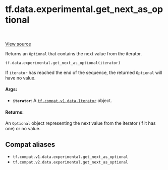 <div itemscope itemtype="http://developers.google.com/ReferenceObject">
<meta itemprop="name" content="tf.data.experimental.get_next_as_optional" />
<meta itemprop="path" content="Stable" />
</div>

# tf.data.experimental.get_next_as_optional

<!-- Insert buttons and diff -->

<table class="tfo-notebook-buttons tfo-api" align="left">
</table>

<a target="_blank" href="/code/stable/tensorflow/python/data/ops/iterator_ops.py">View source</a>



Returns an `Optional` that contains the next value from the iterator.

``` python
tf.data.experimental.get_next_as_optional(iterator)
```



<!-- Placeholder for "Used in" -->

If `iterator` has reached the end of the sequence, the returned `Optional`
will have no value.

#### Args:


* <b>`iterator`</b>: A <a href="../../../tf/compat/v1/data/Iterator.md"><code>tf.compat.v1.data.Iterator</code></a> object.


#### Returns:

An `Optional` object representing the next value from the iterator (if it
has one) or no value.


## Compat aliases

* `tf.compat.v1.data.experimental.get_next_as_optional`
* `tf.compat.v2.data.experimental.get_next_as_optional`


